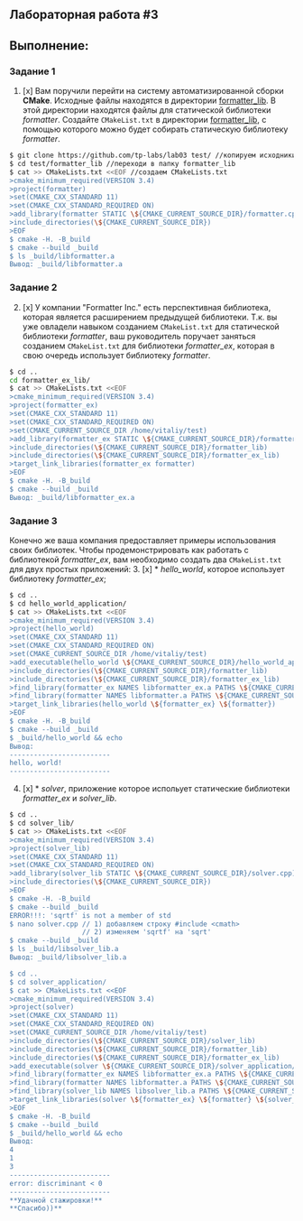 ## Лабораторная работа #3

## Выполнение:

### Задание 1
1. [x] Вам поручили перейти на систему автоматизированной сборки **CMake**.
Исходные файлы находятся в директории [formatter_lib](formatter_lib).
В этой директории находятся файлы для статической библиотеки *formatter*.
Создайте `CMakeList.txt` в директории [formatter_lib](formatter_lib),
с помощью которого можно будет собирать статическую библиотеку *formatter*.
```sh
$ git clone https://github.com/tp-labs/lab03 test/ //копируем исходники в локальный репозиторий
$ cd test/formatter_lib //переходи в папку formatter_lib
$ cat >> CMakeLists.txt <<EOF //создаем CMakeLists.txt
>cmake_minimum_required(VERSION 3.4)
>project(formatter)
>set(CMAKE_CXX_STANDARD 11)
>set(CMAKE_CXX_STANDARD_REQUIRED ON)
>add_library(formatter STATIC \${CMAKE_CURRENT_SOURCE_DIR}/formatter.cpp) 
>include_directories(\${CMAKE_CURRENT_SOURCE_DIR})
>EOF
$ cmake -H. -B_build
$ cmake --build _build
$ ls _build/libformatter.a
Вывод: _build/libformatter.a
```

### Задание 2
2. [x] У компании "Formatter Inc." есть перспективная библиотека,
которая является расширением предыдущей библиотеки. Т.к. вы уже овладели
навыком созданием `CMakeList.txt` для статической библиотеки *formatter*, ваш 
руководитель поручает заняться созданием `CMakeList.txt` для библиотеки 
*formatter_ex*, которая в свою очередь использует библиотеку *formatter*.
```sh
$ cd ..
cd formatter_ex_lib/
$ cat >> CMakeLists.txt <<EOF
>cmake_minimum_required(VERSION 3.4)
>project(formatter_ex)
>set(CMAKE_CXX_STANDARD 11)
>set(CMAKE_CXX_STANDARD_REQUIRED ON)
>set(CMAKE_CURRENT_SOURCE_DIR /home/vitaliy/test)
>add_library(formatter_ex STATIC \${CMAKE_CURRENT_SOURCE_DIR}/formatter_ex_lib/formatter_ex.cpp) 
>include_directories(\${CMAKE_CURRENT_SOURCE_DIR}/formatter_lib)
>include_directories(\${CMAKE_CURRENT_SOURCE_DIR}/formatter_ex_lib)
>target_link_libraries(formatter_ex formatter)
>EOF
$ cmake -H. -B_build
$ cmake --build _build
Вывод: _build/libformatter_ex.a
```

### Задание 3
Конечно же ваша компания предоставляет примеры использования своих библиотек.
Чтобы продемонстрировать как работать с библиотекой *formatter_ex*,
вам необходимо создать два `CMakeList.txt` для двух простых приложений:
 3. [x] * *hello_world*, которое использует библиотеку *formatter_ex*;
```sh
$ cd ..
$ cd hello_world_application/
$ cat >> CMakeLists.txt <<EOF
>cmake_minimum_required(VERSION 3.4)
>project(hello_world)
>set(CMAKE_CXX_STANDARD 11)
>set(CMAKE_CXX_STANDARD_REQUIRED ON)
>set(CMAKE_CURRENT_SOURCE_DIR /home/vitaliy/test)
>add_executable(hello_world \${CMAKE_CURRENT_SOURCE_DIR}/hello_world_application/hello_world.cpp) 
>include_directories(\${CMAKE_CURRENT_SOURCE_DIR}/formatter_lib)
>include_directories(\${CMAKE_CURRENT_SOURCE_DIR}/formatter_ex_lib)
>find_library(formatter_ex NAMES libformatter_ex.a PATHS \${CMAKE_CURRENT_SOURCE_DIR}/formatter_ex_lib)
>find_library(formatter NAMES libformatter.a PATHS \${CMAKE_CURRENT_SOURCE_DIR}/formatter_lib)
>target_link_libraries(hello_world \${formatter_ex} \${formatter})
>EOF
$ cmake -H. -B_build
$ cmake --build _build
$ _build/hello_world && echo
Вывод:
-------------------------
hello, world!
-------------------------

```
4. [x] * *solver*, приложение которое испольует статические библиотеки *formatter_ex* и *solver_lib*.
```sh
$ cd ..
$ cd solver_lib/
$ cat >> CMakeLists.txt <<EOF
>cmake_minimum_required(VERSION 3.4)
>project(solver_lib)
>set(CMAKE_CXX_STANDARD 11)
>set(CMAKE_CXX_STANDARD_REQUIRED ON)
>add_library(solver_lib STATIC \${CMAKE_CURRENT_SOURCE_DIR}/solver.cpp) 
>include_directories(\${CMAKE_CURRENT_SOURCE_DIR})
>EOF
$ cmake -H. -B_build
$ cmake --build _build
ERROR!!!: 'sqrtf' is not a member of std
$ nano solver.cpp // 1) добавляем строку #include <cmath>
                  // 2) изменяем 'sqrtf' на 'sqrt'
$ cmake --build _build
$ ls _build/libsolver_lib.a
Вывод: _build/libsolver_lib.a

$ cd ..
$ cd solver_application/
$ cat >> CMakeLists.txt <<EOF
>cmake_minimum_required(VERSION 3.4)
>project(solver)
>set(CMAKE_CXX_STANDARD 11)
>set(CMAKE_CXX_STANDARD_REQUIRED ON)
>set(CMAKE_CURRENT_SOURCE_DIR /home/vitaliy/test)
>include_directories(\${CMAKE_CURRENT_SOURCE_DIR}/solver_lib) 
>include_directories(\${CMAKE_CURRENT_SOURCE_DIR}/formatter_lib)
>include_directories(\${CMAKE_CURRENT_SOURCE_DIR}/formatter_ex_lib)
>add_executable(solver \${CMAKE_CURRENT_SOURCE_DIR}/solver_application/equation.cpp)
>find_library(formatter_ex NAMES libformatter_ex.a PATHS \${CMAKE_CURRENT_SOURCE_DIR}/formatter_ex_lib/_build)
>find_library(formatter NAMES libformatter.a PATHS \${CMAKE_CURRENT_SOURCE_DIR}/formatter_lib/_build)
>find_library(solver_lib NAMES libsolver_lib.a PATHS \${CMAKE_CURRENT_SOURCE_DIR}/solver_lib/_build)
>target_link_libraries(solver \${formatter_ex} \${formatter} \${solver_lib})
>EOF
$ cmake -H. -B_build
$ cmake --build _build
$ _build/hello_world && echo
Вывод:
4
1
3
-------------------------
error: discriminant < 0
------------------------- 
**Удачной стажировки!**
**Спасибо))**
